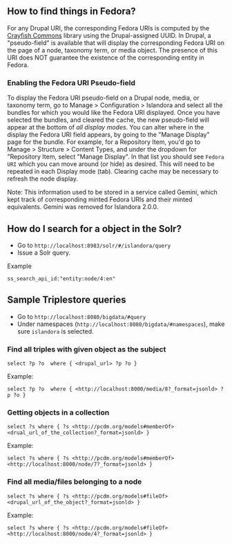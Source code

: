 ## How to find things in Fedora?

For any Drupal URI, the corresponding Fedora URIs is computed by the [Crayfish Commons](https://github.com/Islandora/Crayfish-Commons/blob/2.x/src/EntityMapper/EntityMapper.php) library using the Drupal-assigned UUID. In Drupal, a "pseudo-field" is available that will display the corresponding Fedora URI on the page of a node, taxonomy term, or media object. The presence of this URI does NOT guarantee the existence of the corresponding entity in Fedora. 

### Enabling the Fedora URI Pseudo-field

To display the Fedora URI pseudo-field on a Drupal node, media, or taxonomy term, go to Manage > Configuration > Islandora and select all the bundles for which you would like the Fedora URI displayed. Once you have selected the bundles, and cleared the cache, the new pseudo-field will appear at the bottom of _all display modes_. You can alter where in the display the Fedora URI field appears, by going to the "Manage Display" page for the bundle. For example, for a Repository Item, you'd go to Manage > Structure > Content Types, and under the dropdown for "Repository Item, select "Manage Display". In that list you should see `Fedora URI` which you can move around (or hide) as desired. This will need to be repeated in each Display mode (tab). Clearing cache may be necessary to refresh the node display.

Note: This information used to be stored in a service called Gemini, which kept track of corresponding minted Fedora URIs and their minted equivalents. Gemini was removed for Islandora 2.0.0.


## How do I search for a object in the Solr?
* Go to `http://localhost:8983/solr/#/islandora/query`
* Issue a Solr query.

Example
```
ss_search_api_id:"entity:node/4:en"
```

## Sample Triplestore queries
* Go to `http://localhost:8080/bigdata/#query`
* Under namespaces (`http://localhost:8080/bigdata/#namespaces`), make sure `islandora` is selected.  

### Find all triples with given object as the subject
```
select ?p ?o  where { <drupal_url> ?p ?o }
```

Example:

```
select ?p ?o  where { <http://localhost:8000/media/8?_format=jsonld> ?p ?o }
```

### Getting objects in a collection
```
select ?s where { ?s <http://pcdm.org/models#memberOf> <drual_url_of_the_collection?_format=jsonld> }
```

Example:

```
select ?s where { ?s <http://pcdm.org/models#memberOf> <http://localhost:8000/node/7?_format=jsonld> }
```

### Find all media/files belonging to a node

```
select ?s where { ?s <http://pcdm.org/models#fileOf> <drupal_url_of_the_object?_format=jsonld> }
```

Example:

```
select ?s where { ?s <http://pcdm.org/models#fileOf> <http://localhost:8000/node/4?_format=jsonld> }
```

